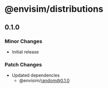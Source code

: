 # @envisim/distributions

## 0.1.0

### Minor Changes

- Initial release

### Patch Changes

- Updated dependencies
  - @envisim/random@0.1.0
